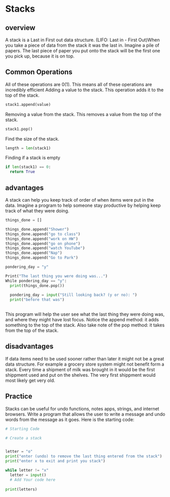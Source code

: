 # Stacks

## overview
A stack is a Last in First out data structure. (LIFO: Last in - First Out)When you take a piece of data from the stack it was the last in. Imagine a pile of papers. The last piece of paper you put onto the stack will be the first one you pick up, because it is on top.

## Common Operations
All of these operations are 0(1). This means all of these operations are incredibly efficient
Adding a value to the stack. This operation adds it to the top of the stack.
```python
stack1.append(value)
```

Removing a value from the stack. This removes a value from the top of the stack.
```python
stack1.pop()
```

Find the size of the stack.
```python
length = len(stack1)
```

Finding if a stack is empty
```python
if len(stack1) == 0:
  return True
```
## advantages
A stack can help you keep track of order of when items were put in the data. Imagine a program to help someone stay productive by helping keep track of what they were doing.

```python
things_done = []

things_done.append("Shower")
things_done.append("go to class")
things_done.append("work on HW")
things_done.append("go on phone")
things_done.append("watch YouTube")
things_done.append("Nap")
things_done.append("Go to Park")

pondering_day = "y"

Print("The last thing you were doing was...")
While pondering_day == "y":
  print(things_done.pop())
  
  pondering_day = input("Still looking back? (y or no): ")
  print("before that was")
  
```

This program will help the user see what the last thing they were doing was, and where they might have lost focus. Notice the append method: it adds something to the top of the stack. Also take note of the pop method: it takes from the top of the stack.

## disadvantages
If data items need to be used sooner rather than later it might not be a great data structure. For example a grocery store system might not benefit form a stack. Every time a shipment of milk was brought in it would be the first shippment used and put on the shelves. The very first shippment would most likely get very old.
## Practice
Stacks can be useful for undo functions, notes apps, strings, and internet browsers. Write a program that allows the user to write a message and undo words from the message as it goes. Here is the starting code:

```python
# Starting Code

# Create a stack


letter = "o"
print("enter (undo) to remove the last thing entered from the stack")
print("enter x to exit and print you stack")

while letter != "x"
  letter = input()
  # Add Your code here
    
print(letters)

  
```

